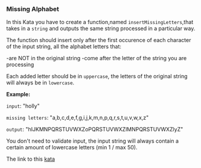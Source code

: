### Missing Alphabet

In this Kata you have to create a function,named `insertMissingLetters`,that takes in a `string` and outputs the same string processed in a particular way.

The function should insert only after the first occurence of each character of the input string, all the alphabet letters that:

-are NOT in the original string
-come after the letter of the string you are processing

Each added letter should be in `uppercase`, the letters of the original string will always be in `lowercase`.

**Example:**

`input`: "holly"

`missing letters`: "a,b,c,d,e,f,g,i,j,k,m,n,p,q,r,s,t,u,v,w,x,z"

`output`: "hIJKMNPQRSTUVWXZoPQRSTUVWXZlMNPQRSTUVWXZlyZ"
 
You don't need to validate input, the input string will always contain a certain amount of lowercase letters (min 1 / max 50).  

The link to this [kata](https://www.codewars.com/kata/missing-alphabet/java)
